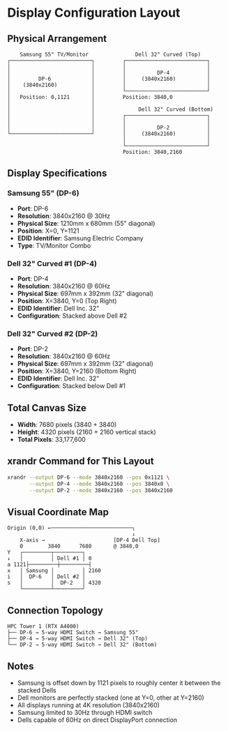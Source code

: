# Display Configuration Layout

## Physical Arrangement

```
    Samsung 55" TV/Monitor               Dell 32" Curved (Top)
┌──────────────────────────┐         ┌──────────────────────────┐
│                          │         │                          │
│                          │         │          DP-4            │
│         DP-6             │         │     (3840x2160)          │
│    (3840x2160)           │         │                          │
│                          │         └──────────────────────────┘
│   Position: 0,1121       │         Position: 3840,0
│                          │         
│                          │              Dell 32" Curved (Bottom)
│                          │         ┌──────────────────────────┐
│                          │         │                          │
│                          │         │          DP-2            │
└──────────────────────────┘         │     (3840x2160)          │
                                     │                          │
                                     └──────────────────────────┘
                                     Position: 3840,2160
```

## Display Specifications

### Samsung 55" (DP-6)
- **Port**: DP-6
- **Resolution**: 3840x2160 @ 30Hz
- **Physical Size**: 1210mm x 680mm (55" diagonal)
- **Position**: X=0, Y=1121
- **EDID Identifier**: Samsung Electric Company
- **Type**: TV/Monitor Combo

### Dell 32" Curved #1 (DP-4)
- **Port**: DP-4  
- **Resolution**: 3840x2160 @ 60Hz
- **Physical Size**: 697mm x 392mm (32" diagonal)
- **Position**: X=3840, Y=0 (Top Right)
- **EDID Identifier**: Dell Inc. 32"
- **Configuration**: Stacked above Dell #2

### Dell 32" Curved #2 (DP-2)
- **Port**: DP-2
- **Resolution**: 3840x2160 @ 60Hz  
- **Physical Size**: 697mm x 392mm (32" diagonal)
- **Position**: X=3840, Y=2160 (Bottom Right)
- **EDID Identifier**: Dell Inc. 32"
- **Configuration**: Stacked below Dell #1

## Total Canvas Size
- **Width**: 7680 pixels (3840 + 3840)
- **Height**: 4320 pixels (2160 + 2160 vertical stack)
- **Total Pixels**: 33,177,600

## xrandr Command for This Layout
```bash
xrandr --output DP-6 --mode 3840x2160 --pos 0x1121 \
       --output DP-4 --mode 3840x2160 --pos 3840x0 \
       --output DP-2 --mode 3840x2160 --pos 3840x2160
```

## Visual Coordinate Map
```
Origin (0,0) ←──────────────────────────┐
                                        ↓
    X-axis →                      [DP-4 Dell Top]
    0        3840      7680       @ 3840,0
Y   ┌─────────┬─────────┐
↓   │         │ Dell #1 │ 0
a 1121├─────────┼─────────┤
x   │ Samsung │         │ 2160
i   │  DP-6   │ Dell #2 │
s   │         │  DP-2   │ 4320
    └─────────┴─────────┘
```

## Connection Topology
```
HPC Tower 1 (RTX A4000)
├── DP-6 → 5-way HDMI Switch → Samsung 55"
├── DP-4 → 5-way HDMI Switch → Dell 32" (Top)
└── DP-2 → 5-way HDMI Switch → Dell 32" (Bottom)
```

## Notes
- Samsung is offset down by 1121 pixels to roughly center it between the stacked Dells
- Dell monitors are perfectly stacked (one at Y=0, other at Y=2160)
- All displays running at 4K resolution (3840x2160)
- Samsung limited to 30Hz through HDMI switch
- Dells capable of 60Hz on direct DisplayPort connection